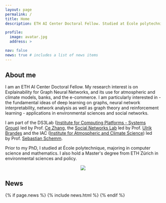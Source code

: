 ```yaml
---
layout: page
permalink: /
title: Home
description: ETH AI Center Doctoral Fellow. Studied at École polytechnique and ETH Zürich.

profile:
  image: avatar.jpg
  address: >

nav: false
news: true # includes a list of news items
---
```


## About me

<div class="row">
  <div class="col-md-8" markdown="1">
  I am an ETH AI Center Doctoral Fellow. My research interest is on Explainability for Graph Neural Networks, and its use for atmospheric and climate models, banks, and the e-​commerce. I am particularly interested in 
  - the fundamental ideas of deep learning on graphs, neural network interpretability, network analysis as well as graph theory and reinforcement learning
  - applications in environmental sciences and social networks. 
  
  I am part of the DS3Lab ([Institute for Computing Platforms - Systems Group](https://systems.ethz.ch/)) led by Prof. [Ce Zhang](https://systems.ethz.ch/people/profile.ce-zhang.html), the [Social Networks Lab](https://sn.ethz.ch/) led by Prof. [Ulrik Brandes](https://sn.ethz.ch/profile.html?persid=239462) and the IAC ([Institute for Atmospheric and Climate Science](https://iac.ethz.ch/)) led by Prof. [Sebastian Schemm](https://usys.ethz.ch/en/people/profile.MTU3ODEz.TGlzdC8yODUyLDMyMDE5NzIyMg==.html).

Prior to my PhD, I studied at École polytechnique, majoring in computer science and mathematics. I also hold a Master's degree from ETH Zürich in environmental sciences and policy.

  </div>
  <div class="col-md-4 m-auto" style="text-align: center">
    <img class="img-responsive rounded-circle profile" src="assets/img/{{page.profile.image}}">
  </div>
</div>

## News

{% if page.news %}
{% include news.html %}
{% endif %}
